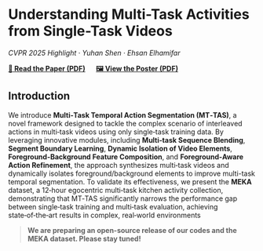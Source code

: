# Understanding Multi-Task Activities from Single-Task Videos  
*CVPR 2025 Highlight · Yuhan Shen · Ehsan Elhamifar*

[**📄 Read the Paper (PDF)**](https://openaccess.thecvf.com/content/CVPR2025/papers/Shen_Understanding_Multi-Task_Activities_from_Single-Task_Videos_CVPR_2025_paper.pdf)  
[**🖼️ View the Poster (PDF)**](https://yuhan-shen.github.io/files/cvpr25_mttas_poster.pdf)



## Introduction

We introduce **Multi‑Task Temporal Action Segmentation (MT‑TAS)**, a novel framework designed to tackle the complex scenario of interleaved actions in multi‑task videos using only single‑task training data. By leveraging innovative modules, including **Multi‑task Sequence Blending**, **Segment Boundary Learning**, **Dynamic Isolation of Video Elements**, **Foreground-Background Feature Composition**, and **Foreground‑Aware Action Refinement**, the approach synthesizes multi‑task videos and dynamically isolates foreground/background elements to improve multi-task temporal segmentation. To validate its effectiveness, we present the **MEKA** dataset, a 12‑hour egocentric multi‑task kitchen activity collection, demonstrating that MT‑TAS significantly narrows the performance gap between single‑task training and multi‑task evaluation, achieving state‑of‑the‑art results in complex, real‑world environments


> **We are preparing an open-source release of our codes and the MEKA dataset. Please stay tuned!**
